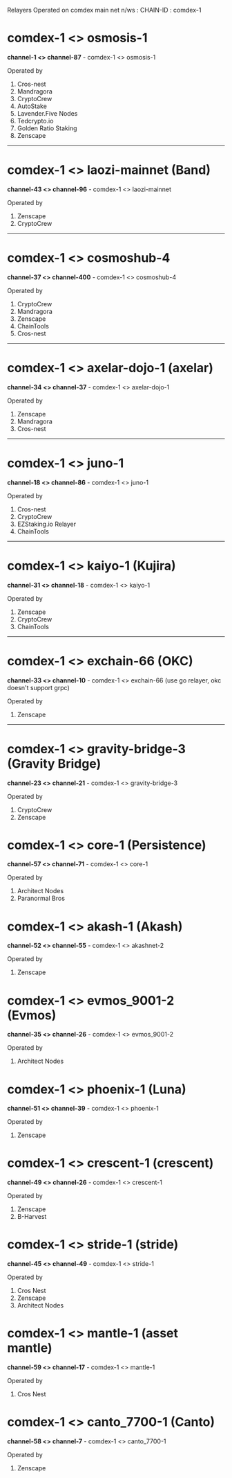 
 Relayers Operated on comdex main net n/ws : CHAIN-ID : comdex-1
 
# comdex-1 <> osmosis-1
**channel-1 <> channel-87** - comdex-1 <> osmosis-1

Operated by

1. Cros-nest
2. Mandragora
3. CryptoCrew
4. AutoStake
5. Lavender.Five Nodes
6. Tedcrypto.io
7. Golden Ratio Staking
8. Zenscape

----------------------------------------------------------------------------------------------------------------

# comdex-1 <> laozi-mainnet (Band)
**channel-43 <> channel-96** - comdex-1 <> laozi-mainnet

Operated by

1. Zenscape
2. CryptoCrew

----------------------------------------------------------------------------------------------------------------


# comdex-1 <> cosmoshub-4
**channel-37 <> channel-400** - comdex-1 <> cosmoshub-4

Operated by

1. CryptoCrew
2. Mandragora
3. Zenscape
4. ChainTools
5. Cros-nest

----------------------------------------------------------------------------------------------------------------

# comdex-1 <> axelar-dojo-1 (axelar)
**channel-34 <> channel-37** - comdex-1 <> axelar-dojo-1

Operated by

1. Zenscape
2. Mandragora
3. Cros-nest

----------------------------------------------------------------------------------------------------------------

# comdex-1 <> juno-1
**channel-18 <> channel-86** - comdex-1 <> juno-1

Operated by

1. Cros-nest
2. CryptoCrew
3. EZStaking.io Relayer
4. ChainTools


----------------------------------------------------------------------------------------------------------------

# comdex-1 <> kaiyo-1 (Kujira)
**channel-31 <> channel-18** - comdex-1 <> kaiyo-1

Operated by

1. Zenscape
2. CryptoCrew
3. ChainTools

----------------------------------------------------------------------------------------------------------------

# comdex-1 <> exchain-66 (OKC)
**channel-33 <> channel-10** - comdex-1 <> exchain-66 (use go relayer, okc doesn't support grpc)

Operated by

1. Zenscape

----------------------------------------------------------------------------------------------------------------

# comdex-1 <> gravity-bridge-3 (Gravity Bridge)
**channel-23 <> channel-21** - comdex-1 <> gravity-bridge-3

Operated by

1. CryptoCrew
2. Zenscape

# comdex-1 <> core-1 (Persistence)
**channel-57 <> channel-71** - comdex-1 <> core-1

Operated by

1. Architect Nodes
2. Paranormal Bros

# comdex-1 <> akash-1 (Akash)
**channel-52 <> channel-55** - comdex-1 <> akashnet-2

Operated by

1. Zenscape

# comdex-1 <> evmos_9001-2 (Evmos)
**channel-35 <> channel-26** - comdex-1 <> evmos_9001-2

Operated by

1. Architect Nodes

# comdex-1 <> phoenix-1 (Luna)
**channel-51 <> channel-39** - comdex-1 <> phoenix-1

Operated by

1. Zenscape

# comdex-1 <> crescent-1 (crescent)
**channel-49 <> channel-26** - comdex-1 <> crescent-1

Operated by

1. Zenscape
2. B-Harvest

# comdex-1 <> stride-1 (stride)
**channel-45 <> channel-49** - comdex-1 <> stride-1

Operated by

1. Cros Nest
2. Zenscape
3. Architect Nodes

# comdex-1 <> mantle-1 (asset mantle)
**channel-59 <> channel-17** - comdex-1 <> mantle-1

Operated by

1. Cros Nest

# comdex-1 <> canto_7700-1 (Canto)
**channel-58 <> channel-7** - comdex-1 <> canto_7700-1

Operated by

1. Zenscape




